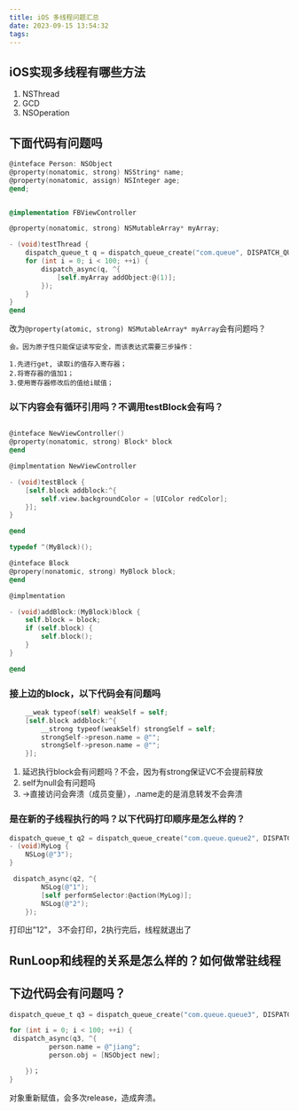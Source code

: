 ```yaml
---
title: iOS 多线程问题汇总
date: 2023-09-15 13:54:32
tags:
---
```



## iOS实现多线程有哪些方法

1. NSThread
2. GCD
3. NSOperation


## 下面代码有问题吗

```Objective-C
@inteface Person: NSObject
@property(nonatomic, strong) NSString* name;
@property(nonatomic, assign) NSInteger age;
@end;


@implementation FBViewController

@property(nonatomic, strong) NSMutableArray* myArray;

- (void)testThread {
    dispatch_queue_t q = dispatch_queue_create("com.queue", DISPATCH_QUEUE_SERIAL);
    for (int i = 0; i < 100; ++i) {
        dispatch_async(q, ^{
            [self.myArray addObject:@(1)];
        });
    }
}
@end

```

改为``@property(atomic, strong) NSMutableArray* myArray``会有问题吗？

    会。因为原子性只能保证读写安全，而该表达式需要三步操作：

    1.先进行get, 读取i的值存入寄存器；
    2.将寄存器的值加1；
    3.使用寄存器修改后的值给i赋值；

### 以下内容会有循环引用吗？不调用testBlock会有吗？


```Objective-C

@inteface NewViewController()
@property(nonatomic, strong) Block* block
@end

@implmentation NewViewController

- (void)testBlock {
    [self.block addblock:^{
        self.view.backgroundColor = [UIColor redColor];
    }];
}

@end

typedef ^(MyBlock)();

@inteface Block
@propery(nonatomic, strong) MyBlock block;
@end

@implmentation

- (void)addBlock:(MyBlock)block {
    self.block = block;
    if (self.block) {
        self.block();
    }
}

@end
```

### 接上边的block，以下代码会有问题吗

```Objective-C
    __weak typeof(self) weakSelf = self;
    [self.block addblock:^{
        __strong typeof(weakSelf) strongSelf = self;
        strongSelf->preson.name = @"";
        strongSelf->preson.name = @"";
    }];
```

1. 延迟执行block会有问题吗？不会，因为有strong保证VC不会提前释放
2. self为null会有问题吗
3. ->直接访问会奔溃（成员变量），.name走的是消息转发不会奔溃


### 是在新的子线程执行的吗？以下代码打印顺序是怎么样的？

```Objective-C
dispatch_queue_t q2 = dispatch_queue_create("com.queue.queue2", DISPATCH_QUEUE_SERIAL);
- (void)MyLog {
    NSLog(@"3");
}

 dispatch_async(q2, ^{
        NSLog(@"1");
        [self performSelector:@action(MyLog)];
        NSLog(@"2");
    });
```

打印出"12"， 3不会打印，2执行完后，线程就退出了
## RunLoop和线程的关系是怎么样的？如何做常驻线程

## 下边代码会有问题吗？

```Objective-C
dispatch_queue_t q3 = dispatch_queue_create("com.queue.queue3", DISPATCH_QUEUE_SERIAL);

for (int i = 0; i < 100; ++i) {
 dispatch_async(q3, ^{
          person.name = @"jiang";
          person.obj = [NSObject new];

    })；
}
```

对象重新赋值，会多次release，造成奔溃。



